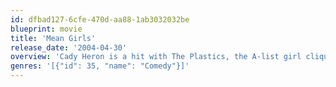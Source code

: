 ```yaml
---
id: dfbad127-6cfe-470d-aa88-1ab3032032be
blueprint: movie
title: 'Mean Girls'
release_date: '2004-04-30'
overview: 'Cady Heron is a hit with The Plastics, the A-list girl clique at her new school, until she makes the mistake of falling for Aaron Samuels, the ex-boyfriend of alpha Plastic Regina George.'
genres: '[{"id": 35, "name": "Comedy"}]'
---
```

